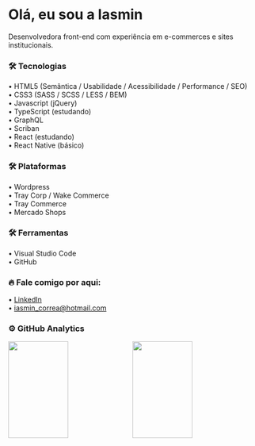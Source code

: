<h1 align="left">Olá, eu sou a Iasmin</h1>

Desenvolvedora front-end com experiência em e-commerces e sites institucionais.

<h3 align="left">🛠 <b>Tecnologias</b></h3>
• HTML5 (Semântica / Usabilidade / Acessibilidade / Performance / SEO)<br>
• CSS3 (SASS / SCSS / LESS / BEM)<br>
• Javascript (jQuery)<br>
• TypeScript (estudando)<br>
• GraphQL<br>
• Scriban<br>
• React (estudando)<br>
• React Native (básico)

<h3 align="left">🛠 <b>Plataformas</b></h3>
• Wordpress<br>
• Tray Corp / Wake Commerce<br>
• Tray Commerce<br>
• Mercado Shops

<h3 align="left">🛠 <b>Ferramentas</b></h3>
• Visual Studio Code<br>
• GitHub

<h3 align="left">🔥 <b>Fale comigo por aqui:</b></h3>
• <a href="https://linkedin.com/in/iasmin-corrêa-rebelo/" target="_blank">LinkedIn</a><br>
• <a href="mailto:iasmin_correa@hotmail.com" target="_blank">iasmin_correa@hotmail.com</a>

<h3 align="left">⚙️ <b>GitHub Analytics</b></h3>
<p align="left">
<img height="195px" width="49%" src="https://github-readme-stats.vercel.app/api?username=iasmincorrea&show_icons=true&theme=dark&include_all_commits=true&count_private=true"/>
<img height="195px" width="49%" src="https://github-readme-stats.vercel.app/api/top-langs/?username=iasmincorrea&layout=compact&langs_count=7&theme=dark"/>
</p>
